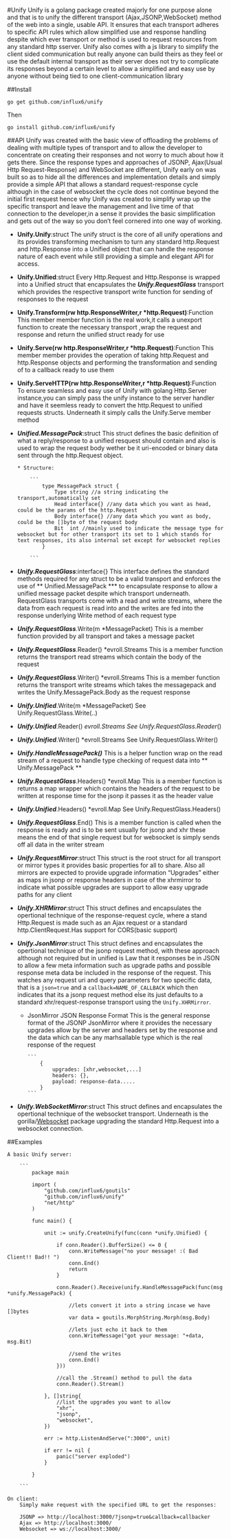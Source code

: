 #Unify
Unify is a golang package created majorly for one purpose alone and that is to unify the different transport (Ajax,JSONP,WebSocket) method of the web into a single, usable API. It ensures that each transport adheres to specific API rules which allow simplified use and response handling despite which ever transport or method is used to request resources from any standard http sserver. Unify also comes with a js library to simplify the client sided communication but really anyone can build theirs as they feel or use the default internal transport as their server does not try to complicate its responses beyond a certain level to allow a simplified and easy use by anyone without being tied to one client-communication library

##Install
    
    go get github.com/influx6/unify

Then
   
    go install github.com/influx6/unify


##API
Unify was created with the basic view of offloading the problems of dealing with multiple types of transport and to allow the developer to concentrate on creating their responses and not worry to much about how it gets there. Since the response types and approaches of JSONP, Ajax(Usual Http Request-Response) and WebSocket are different, Unify early on was built so as to hide all the differences and implementation details and simply provide a simple API that allows a standard request-response cycle although in the case of websocket the cycle does not continue beyond the initial first request hence why Unify was created to simplify wrap up the specific transport and leave the management and live time of that connection to the developer,in a sense it provides the basic simplification and gets out of the way so you don’t feel cornered into one way of working.


-   **Unify.Unify**:struct
    The unify struct is the core of all unify operations and its provides transforming mechanism to turn any standard http.Request and http.Response into a Unified object that can handle the response nature of each event while still providing a simple and elegant API for access.

-   **Unify.Unified**:struct
    Every Http.Request and Http.Response is wrapped into a Unified struct that encapsulates the ***Unify.RequestGlass*** transport which provides the respective transport write function for sending of responses to the request 

-   **Unify.Transform(rw http.ResponseWriter,r *http.Request)**:Function
    This member member function is the real work,it calls a unexport function to create the necessary transport ,wrap the request and response and return the unified struct ready for use
        
-   **Unify.Serve(rw http.ResponseWriter,r *http.Request)**:Function
    This member member provides the operation of taking http.Request and http.Response objects and performing the transformation and sending of to a callback ready to use them

-   **Unify.ServeHTTP(rw http.ResponseWriter,r *http.Request)**:Function
    To ensure seamless and easy use of Unify with golang Http.Server instance,you can simply pass the unify instance to the server handler and have it seemless ready to convert the http.Request to unified requests structs. Underneath it simply calls the Unify.Serve member method

-   ***Unified.MessagePack***:struct
    This struct defines the basic definition of what a reply/response to a unified resquest should contain and also is used to wrap the request body wether be it uri-encoded or binary data sent through the http.Request object.

        * Structure:

            ```
                type MessagePack struct {
                    Type string //a string indicating the transport,automatically set
                    Head interface{} //any data which you want as head, could be the params of the http.Request
                    Body interface{} //any data which you want as body, could be the []byte of the request body
                    Bit  int //mainly used to indicate the message type for websocket but for other transport its set to 1 which stands for text responses, its also internal set except for websocket replies
                }
            
            ```

-   ***Unify.RequestGlass***:interface{}
    This interface defines the standard methods required for any struct to be a valid transport and enforces the use of ** Unified.MessagePack *** to encapsulate response to allow a unified message packet despite which transport underneath.  RequestGlass transports come with a read and write streams, where the data from each request is read into and the writes are fed into the response underlying Write method of each request type

-   ***Unify.RequestGlass***.Write(m *MessagePacket)
    This is a member function provided by all transport and takes a message packet

-   ***Unify.RequestGlass***.Reader() *evroll.Streams
    This is a member function returns the transport read streams which contain the body of the request

-   ***Unify.RequestGlass***.Writer() *evroll.Streams
    This is a member function returns the transport write streams which takes the messagepack and writes the Unify.MessagePack.Body as the request response

-   ***Unify.Unified***.Write(m *MessagePacket)
    See Unify.RequestGlass.Write(..)

-   ***Unify.Unified***.Reader() *evroll.Streams
    See Unify.RequestGlass.Reader*()

-   ***Unify.Unified***.Writer() *evroll.Streams
    See Unify.RequestGlass.Writer()

-   ***Unify.HandleMessagePack()*** 
    This is a helper function wrap on the read stream of a request to handle type checking of request data into ** Unify.MessagePack **

-   ***Unify.RequestGlass***.Headers() *evroll.Map
    This is a member function is returns a map wrapper which contains the headers of the request to be written at response time for the jsonp it passes it as the header value 
        
-   ***Unify.Unified***.Headers() *evroll.Map
    See Unify.RequestGlass.Headers()

-   ***Unify.RequestGlass***.End()
    This is a member function is called when the response is ready and is to be sent usually for jsonp and xhr these means the end of that single request but for websocket is simply sends off all data in the writer stream

- ***Unify.RequestMirror***:struct
    This struct is the root struct for all transport or mirror types it provides basic properties for all to share. Also all mirrors are expected to provide upgrade information “Upgrades” either as maps in jsonp or response headers in case of the xhrmirror to indicate what possible upgrades are support to allow easy upgrade paths for any client

- ***Unify.XHRMirror***:struct
    This struct defines and encapsulates the opertional technique of the response-request cycle, where a stand Http.Request is made such as an Ajax request or a standard http.ClientRequest.Has support for CORS(basic support)

- ***Unify.JsonMirror***:struct
    This struct defines and encapsulates the opertional technique of the jsonp request method, with these approach although not required but in unified is Law that it responses be in JSON to allow a few meta information such as upgrade paths and possible response meta data be included in the response of the request. This watches any request uri and query parameters for two specific data, that is a `json=true` and a `callback=NAME_OF_CALLBACK`  which then indicates that its a jsonp request method else its just defaults to a standard xhr/request-response transport using the `Unify.XHRMirror`.

    *   JsonMirror JSON Response Format
        This is the general response format of the JSONP JsonMirror where it provides the necessary upgrades allow by the server and headers set by the response and the data which can be any marhsallable type which is the real response of the request
    
            ```
                {
                    upgrades: [xhr,websocket,...]
                    headers: {},
                    payload: response-data.....
                }
            ```

- ***Unify.WebSocketMirror***:struct
    This struct defines and encapsulates the opertional technique of the websocket transport. Underneath is the gorilla/[Websocket] package upgrading the standard Http.Request into a websocket connection.

##Examples

    A basic Unify server:

        ```
            package main

            import (
                "github.com/influx6/goutils"
                "github.com/influx6/unify"
                "net/http"
            )

            func main() {

                unit := unify.CreateUnify(func(conn *unify.Unified) {

                    if conn.Reader().BufferSize() <= 0 {
                        conn.WriteMessage("no your message! :( Bad Client!! Bad!! ")
                        conn.End()
                        return
                    }

                    conn.Reader().Receive(unify.HandleMessagePack(func(msg *unify.MessagePack) {

                        //lets convert it into a string incase we have []bytes
                        var data = goutils.MorphString.Morph(msg.Body)

                        //lets just echo it back to them
                        conn.WriteMessage("got your message: "+data, msg.Bit)

                        //send the writes
                        conn.End()
                    }))

                    //call the .Stream() method to pull the data
                    conn.Reader().Stream()

                }, []string{
                    //list the upgrades you want to allow
                    "xhr", 
                    "jsonp", 
                    "websocket",
                })

                err := http.ListenAndServe(":3000", unit)

                if err != nil {
                    panic("server exploded")
                }

            }
                
        ```

    On client:
        Simply make request with the specified URL to get the responses:

        JSONP => http://localhost:3000/?jsonp=true&callback=callbacker
        Ajax => http://localhost:3000/
        Websocket => ws://localhost:3000/


[Websocket]: http://www.gorillatoolkit.org/pkg/websocket
